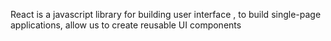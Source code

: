 React is a javascript library for building user interface , to build single-page applications, 
allow us to create reusable UI components
